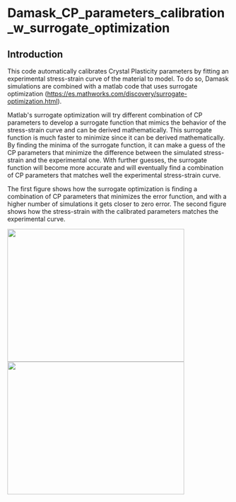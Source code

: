 # Damask_CP_parameters_calibration_w_surrogate_optimization

## Introduction

This code automatically calibrates Crystal Plasticity parameters by fitting an experimental stress-strain curve of the material to model. To do so, Damask simulations are combined with a matlab code that uses surrogate optimization (https://es.mathworks.com/discovery/surrogate-optimization.html).

Matlab's surrogate optimization will try different combination of CP parameters to develop a surrogate function that mimics the behavior of the stress-strain curve and can be derived mathematically. This surrogate function is much faster to minimize since it can be derived mathematically. By finding the minima of the surrogate function, it can make a guess of the CP parameters that minimize the difference between the simulated stress-strain and the experimental one. With further guesses, the surrogate function will become more accurate and will eventually find a combination of CP parameters that matches well the experimental stress-strain curve.

The first figure shows how the surrogate optimization is finding a combination of CP parameters that minimizes the error function, and with a higher number of simulations it gets closer to zero error. The second figure shows how the stress-strain with the calibrated parameters matches the experimental curve.

<img src="https://github.com/Strathclyde-AFRC-Computational-Sciences/Damask_CP_parameters_calibration_w_surrogate_optimization/assets/93150422/4f6a57ac-8fe5-461d-9061-58697c72cc36" height="300" width="400">

<img src="https://github.com/Strathclyde-AFRC-Computational-Sciences/Damask_CP_parameters_calibration_w_surrogate_optimization/assets/93150422/e7e857fd-6935-4ce7-8d0c-7846315b724a" height="300" width="400">

